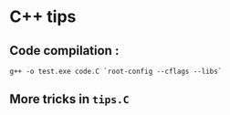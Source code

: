 # C++ tips

## Code compilation :

	g++ -o test.exe code.C `root-config --cflags --libs`

## More tricks in `tips.C`